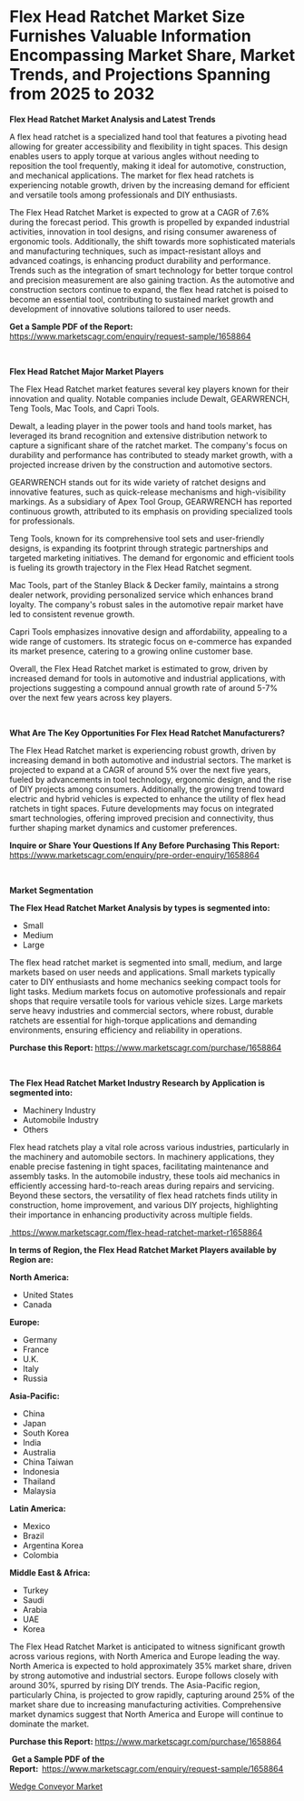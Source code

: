 <p><h1>Flex Head Ratchet Market Size Furnishes Valuable Information Encompassing Market Share, Market Trends, and Projections Spanning from 2025 to 2032</h1></p><p><strong>Flex Head Ratchet Market Analysis and Latest Trends</strong></p>
<p><p>A flex head ratchet is a specialized hand tool that features a pivoting head allowing for greater accessibility and flexibility in tight spaces. This design enables users to apply torque at various angles without needing to reposition the tool frequently, making it ideal for automotive, construction, and mechanical applications. The market for flex head ratchets is experiencing notable growth, driven by the increasing demand for efficient and versatile tools among professionals and DIY enthusiasts.</p><p>The Flex Head Ratchet Market is expected to grow at a CAGR of 7.6% during the forecast period. This growth is propelled by expanded industrial activities, innovation in tool designs, and rising consumer awareness of ergonomic tools. Additionally, the shift towards more sophisticated materials and manufacturing techniques, such as impact-resistant alloys and advanced coatings, is enhancing product durability and performance. Trends such as the integration of smart technology for better torque control and precision measurement are also gaining traction. As the automotive and construction sectors continue to expand, the flex head ratchet is poised to become an essential tool, contributing to sustained market growth and development of innovative solutions tailored to user needs.</p></p>
<p><strong>Get a Sample PDF of the Report:&nbsp;</strong> <a href="https://www.marketscagr.com/enquiry/request-sample/1658864?utm_campaign=2008&utm_medium=2&utm_source=Github&utm_content=ia&utm_term=17022025&utm_id=flex-head-ratchet">https://www.marketscagr.com/enquiry/request-sample/1658864</a></p>
<p>&nbsp;</p>
<p><strong>Flex Head Ratchet Major Market Players</strong></p>
<p><p>The Flex Head Ratchet market features several key players known for their innovation and quality. Notable companies include Dewalt, GEARWRENCH, Teng Tools, Mac Tools, and Capri Tools.</p><p>Dewalt, a leading player in the power tools and hand tools market, has leveraged its brand recognition and extensive distribution network to capture a significant share of the ratchet market. The company's focus on durability and performance has contributed to steady market growth, with a projected increase driven by the construction and automotive sectors.</p><p>GEARWRENCH stands out for its wide variety of ratchet designs and innovative features, such as quick-release mechanisms and high-visibility markings. As a subsidiary of Apex Tool Group, GEARWRENCH has reported continuous growth, attributed to its emphasis on providing specialized tools for professionals.</p><p>Teng Tools, known for its comprehensive tool sets and user-friendly designs, is expanding its footprint through strategic partnerships and targeted marketing initiatives. The demand for ergonomic and efficient tools is fueling its growth trajectory in the Flex Head Ratchet segment.</p><p>Mac Tools, part of the Stanley Black & Decker family, maintains a strong dealer network, providing personalized service which enhances brand loyalty. The company's robust sales in the automotive repair market have led to consistent revenue growth.</p><p>Capri Tools emphasizes innovative design and affordability, appealing to a wide range of customers. Its strategic focus on e-commerce has expanded its market presence, catering to a growing online customer base.</p><p>Overall, the Flex Head Ratchet market is estimated to grow, driven by increased demand for tools in automotive and industrial applications, with projections suggesting a compound annual growth rate of around 5-7% over the next few years across key players.</p></p>
<p>&nbsp;</p>
<p><strong>What Are The Key Opportunities For Flex Head Ratchet Manufacturers?</strong></p>
<p><p>The Flex Head Ratchet market is experiencing robust growth, driven by increasing demand in both automotive and industrial sectors. The market is projected to expand at a CAGR of around 5% over the next five years, fueled by advancements in tool technology, ergonomic design, and the rise of DIY projects among consumers. Additionally, the growing trend toward electric and hybrid vehicles is expected to enhance the utility of flex head ratchets in tight spaces. Future developments may focus on integrated smart technologies, offering improved precision and connectivity, thus further shaping market dynamics and customer preferences.</p></p>
<p><strong>Inquire or Share Your Questions If Any Before Purchasing This Report:</strong> <a href="https://www.marketscagr.com/enquiry/pre-order-enquiry/1658864?utm_campaign=2008&utm_medium=2&utm_source=Github&utm_content=ia&utm_term=17022025&utm_id=flex-head-ratchet">https://www.marketscagr.com/enquiry/pre-order-enquiry/1658864</a></p>
<p>&nbsp;</p>
<p><strong>Market Segmentation</strong></p>
<p><strong>The Flex Head Ratchet Market Analysis by types is segmented into:</strong></p>
<p><ul><li>Small</li><li>Medium</li><li>Large</li></ul></p>
<p><p>The flex head ratchet market is segmented into small, medium, and large markets based on user needs and applications. Small markets typically cater to DIY enthusiasts and home mechanics seeking compact tools for light tasks. Medium markets focus on automotive professionals and repair shops that require versatile tools for various vehicle sizes. Large markets serve heavy industries and commercial sectors, where robust, durable ratchets are essential for high-torque applications and demanding environments, ensuring efficiency and reliability in operations.</p></p>
<p><strong>Purchase this Report:&nbsp;</strong><a href="https://www.marketscagr.com/purchase/1658864?utm_campaign=2008&utm_medium=2&utm_source=Github&utm_content=ia&utm_term=17022025&utm_id=flex-head-ratchet">https://www.marketscagr.com/purchase/1658864</a></p>
<p>&nbsp;</p>
<p><strong>The Flex Head Ratchet Market Industry Research by Application is segmented into:</strong></p>
<p><ul><li>Machinery Industry</li><li>Automobile Industry</li><li>Others</li></ul></p>
<p><p>Flex head ratchets play a vital role across various industries, particularly in the machinery and automobile sectors. In machinery applications, they enable precise fastening in tight spaces, facilitating maintenance and assembly tasks. In the automobile industry, these tools aid mechanics in efficiently accessing hard-to-reach areas during repairs and servicing. Beyond these sectors, the versatility of flex head ratchets finds utility in construction, home improvement, and various DIY projects, highlighting their importance in enhancing productivity across multiple fields.</p></p>
<p><a href="https://www.marketscagr.com/flex-head-ratchet-market-r1658864?utm_campaign=2008&utm_medium=2&utm_source=Github&utm_content=ia&utm_term=17022025&utm_id=flex-head-ratchet">&nbsp;https://www.marketscagr.com/flex-head-ratchet-market-r1658864</a></p>
<p><strong>In terms of Region, the Flex Head Ratchet Market Players available by Region are:</strong></p>
<p>
    <p> <strong> North America: </strong>
        <ul>
            <li>United States</li>
            <li>Canada</li>
        </ul>
        </p> 
    <p> <strong> Europe: </strong>
        <ul>
            <li>Germany</li>
            <li>France</li>
            <li>U.K.</li>
            <li>Italy</li>
            <li>Russia</li>
        </ul>
        </p> 
    <p> <strong> Asia-Pacific: </strong>
        <ul>
            <li>China</li>
            <li>Japan</li>
            <li>South Korea</li>
            <li>India</li>
            <li>Australia</li>
            <li>China Taiwan</li>
            <li>Indonesia</li>
            <li>Thailand</li>
            <li>Malaysia</li>
        </ul>
        </p> 
    <p> <strong> Latin America: </strong>
        <ul>
            <li>Mexico</li>
            <li>Brazil</li>
            <li>Argentina Korea</li>
            <li>Colombia</li>
        </ul>
        </p> 
    <p> <strong> Middle East & Africa: </strong>
        <ul>
            <li>Turkey</li>
            <li>Saudi</li>
            <li>Arabia</li>
            <li>UAE</li>
            <li>Korea</li>
        </ul>
    </p>
    </p>
<p><p>The Flex Head Ratchet Market is anticipated to witness significant growth across various regions, with North America and Europe leading the way. North America is expected to hold approximately 35% market share, driven by strong automotive and industrial sectors. Europe follows closely with around 30%, spurred by rising DIY trends. The Asia-Pacific region, particularly China, is projected to grow rapidly, capturing around 25% of the market share due to increasing manufacturing activities. Comprehensive market dynamics suggest that North America and Europe will continue to dominate the market.</p></p>
<p><strong>Purchase this Report: </strong><a href="https://www.marketscagr.com/purchase/1658864?utm_campaign=2008&utm_medium=2&utm_source=Github&utm_content=ia&utm_term=17022025&utm_id=flex-head-ratchet">https://www.marketscagr.com/purchase/1658864</a></p>
<p>&nbsp;<strong>Get a Sample PDF of the Report:&nbsp;&nbsp;</strong><a href="https://www.marketscagr.com/enquiry/request-sample/1658864?utm_campaign=2008&utm_medium=2&utm_source=Github&utm_content=ia&utm_term=17022025&utm_id=flex-head-ratchet">https://www.marketscagr.com/enquiry/request-sample/1658864</a></p>
<p><strong></strong></p>
<p><p><a href="https://github.com/wileonie19657/Market-Research-Report-List-1/blob/main/wedge-conveyor-market.md?utm_campaign=2008&utm_medium=2&utm_source=Github&utm_content=ia&utm_term=17022025&utm_id=flex-head-ratchet">Wedge Conveyor Market</a></p></p>